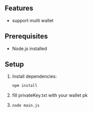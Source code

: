 ## Features
- support multi wallet

## Prerequisites

- Node.js installed

## Setup

1. Install dependencies:

   ```bash
   npm install

   ```

2. fill privateKey.txt with your wallet pk

3. ```bash
   node main.js
   ```
